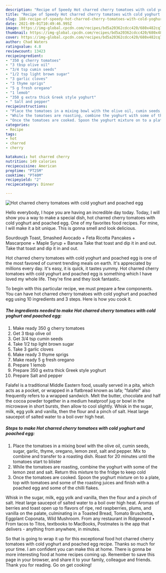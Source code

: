 ```yaml
---
description: "Recipe of Speedy Hot charred cherry tomatoes with cold yoghurt and poached egg"
title: "Recipe of Speedy Hot charred cherry tomatoes with cold yoghurt and poached egg"
slug: 188-recipe-of-speedy-hot-charred-cherry-tomatoes-with-cold-yoghurt-and-poached-egg
date: 2021-09-01T10:49:46.995Z
image: https://img-global.cpcdn.com/recipes/bd5a20362cdcc420/680x482cq70/hot-charred-cherry-tomatoes-with-cold-yoghurt-and-poached-egg-recipe-main-photo.jpg
thumbnail: https://img-global.cpcdn.com/recipes/bd5a20362cdcc420/680x482cq70/hot-charred-cherry-tomatoes-with-cold-yoghurt-and-poached-egg-recipe-main-photo.jpg
cover: https://img-global.cpcdn.com/recipes/bd5a20362cdcc420/680x482cq70/hot-charred-cherry-tomatoes-with-cold-yoghurt-and-poached-egg-recipe-main-photo.jpg
author: Chad Waters
ratingvalue: 4.8
reviewcount: 13423
recipeingredient:
- "350 g cherry tomatoes"
- "3 tbsp olive oil"
- "3/4 tsp cumin seeds"
- "1/2 tsp light brown sugar"
- "3 garlic cloves"
- "3 thyme sprigs"
- "5 g fresh oregano"
- "1 lemob"
- "350 g extra thick Greek style yoghurt"
- " Salt and pepper"
recipeinstructions:
- "Place the tomatoes in a mixing bowl with the olive oil, cumin seeds, sugar, garlic, thyme, oregano, lemon zest, salt and pepper. Mix to combine and transfer to a roasting dish. Roast for 20 minutes until the tomatoes start to blister"
- "While the tomatoes are roasting, combine the yoghurt with some of the lemon zest and salt. Return this mixture to the fridge to keep cold"
- "Once the tomatoes are cooked. Spoon the yoghurt mixture on to a plate, top with tomatoes and some of the roasting juices and finish with a poached egg and some of the chilli flakes."
categories:
- Recipe
tags:
- hot
- charred
- cherry

katakunci: hot charred cherry 
nutrition: 149 calories
recipecuisine: American
preptime: "PT25M"
cooktime: "PT40M"
recipeyield: "2"
recipecategory: Dinner

---
```



![Hot charred cherry tomatoes with cold yoghurt and poached egg](https://img-global.cpcdn.com/recipes/bd5a20362cdcc420/680x482cq70/hot-charred-cherry-tomatoes-with-cold-yoghurt-and-poached-egg-recipe-main-photo.jpg)

Hello everybody, I hope you are having an incredible day today. Today, I will show you a way to make a special dish, hot charred cherry tomatoes with cold yoghurt and poached egg. One of my favorites food recipes. For mine, I will make it a bit unique. This is gonna smell and look delicious.

Sourdough Toast, Smashed Avocado + Feta Ricotta Pancakes + Mascarpone + Maple Syrup + Banana Take that toast and dip it in and out. Take that toast and dip it in and out.

Hot charred cherry tomatoes with cold yoghurt and poached egg is one of the most favored of current trending meals on earth. It's appreciated by millions every day. It's easy, it is quick, it tastes yummy. Hot charred cherry tomatoes with cold yoghurt and poached egg is something which I have loved my whole life. They're fine and they look fantastic.


To begin with this particular recipe, we must prepare a few components. You can have hot charred cherry tomatoes with cold yoghurt and poached egg using 10 ingredients and 3 steps. Here is how you cook it.

<!--inarticleads1-->

##### The ingredients needed to make Hot charred cherry tomatoes with cold yoghurt and poached egg:

1. Make ready 350 g cherry tomatoes
1. Get 3 tbsp olive oil
1. Get 3/4 tsp cumin seeds
1. Take 1/2 tsp light brown sugar
1. Take 3 garlic cloves
1. Make ready 3 thyme sprigs
1. Make ready 5 g fresh oregano
1. Prepare 1 lemob
1. Prepare 350 g extra thick Greek style yoghurt
1. Prepare  Salt and pepper


Falafel is a traditional Middle Eastern food, usually served in a pita, which acts as a pocket, or wrapped in a flatbread known as lafa; &#34;falafel&#34; also frequently refers to a wrapped sandwich. Melt the butter, chocolate and half the cocoa powder together in a medium heatproof jug or bowl in the microwave in short bursts, then allow to cool slightly. Whisk in the sugar, milk, egg yolk and vanilla, then the flour and a pinch of salt. Heat large saucepot of salted water to a boil over high heat. 

<!--inarticleads2-->

##### Steps to make Hot charred cherry tomatoes with cold yoghurt and poached egg:

1. Place the tomatoes in a mixing bowl with the olive oil, cumin seeds, sugar, garlic, thyme, oregano, lemon zest, salt and pepper. Mix to combine and transfer to a roasting dish. Roast for 20 minutes until the tomatoes start to blister
1. While the tomatoes are roasting, combine the yoghurt with some of the lemon zest and salt. Return this mixture to the fridge to keep cold
1. Once the tomatoes are cooked. Spoon the yoghurt mixture on to a plate, top with tomatoes and some of the roasting juices and finish with a poached egg and some of the chilli flakes.


Whisk in the sugar, milk, egg yolk and vanilla, then the flour and a pinch of salt. Heat large saucepot of salted water to a boil over high heat. Aromas of berries and toast open up to flavors of ripe, red raspberries, plums, and vanilla on the palate, culminating in a Toasted Bread, Tomato Bruschetta, Eggplant Coponata, Wild Mushroom. From any restaurant in Ridgewood • From tacos to Titos, textbooks to MacBooks, Postmates is the app that delivers - anything from anywhere, in minutes. 

So that is going to wrap it up for this exceptional food hot charred cherry tomatoes with cold yoghurt and poached egg recipe. Thanks so much for your time. I am confident you can make this at home. There is gonna be more interesting food at home recipes coming up. Remember to save this page in your browser, and share it to your family, colleague and friends. Thank you for reading. Go on get cooking!
